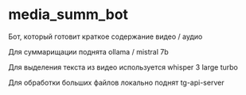 # media_summ_bot
Бот, который готовит краткое содержание видео / аудио

Для суммарищации поднята ollama / mistral 7b

Для выделения текста из видео используется whisper 3 large turbo

Для обработки больших файлов локально поднят tg-api-server
